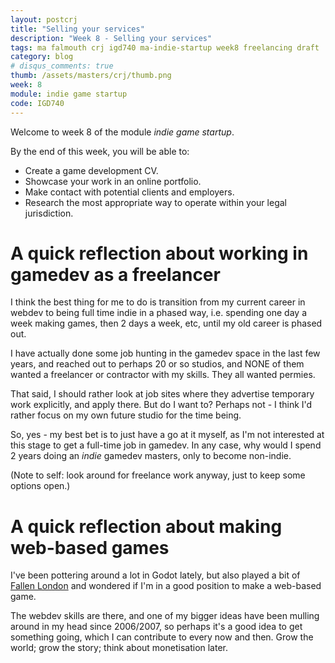 ```yaml
---
layout: postcrj
title: "Selling your services"
description: "Week 8 - Selling your services"
tags: ma falmouth crj igd740 ma-indie-startup week8 freelancing draft
category: blog
# disqus_comments: true
thumb: /assets/masters/crj/thumb.png
week: 8
module: indie game startup
code: IGD740
---
```


Welcome to week 8 of the module _indie game startup_.

By the end of this week, you will be able to:

- Create a game development CV.
- Showcase your work in an online portfolio.
- Make contact with potential clients and employers.
- Research the most appropriate way to operate within your legal jurisdiction.

# A quick reflection about working in gamedev as a freelancer

I think the best thing for me to do is transition from my current career in webdev to being full time indie in a phased way, i.e. spending one day a week making games, then 2 days a week, etc, until my old career is phased out.

I have actually done some job hunting in the gamedev space in the last few years, and reached out to perhaps 20 or so studios, and NONE of them wanted a freelancer or contractor with my skills. They all wanted permies.

That said, I should rather look at job sites where they advertise temporary work explicitly, and apply there. But do I want to? Perhaps not - I think I'd rather focus on my own future studio for the time being.

So, yes - my best bet is to just have a go at it myself, as I'm not interested at this stage to get a full-time job in gamedev. In any case, why would I spend 2 years doing an *indie* gamedev masters, only to become non-indie.

(Note to self: look around for freelance work anyway, just to keep some options open.)

# A quick reflection about making web-based games

I've been pottering around a lot in Godot lately, but also played a bit of [Fallen London](https://www.fallenlondon.com) and wondered if I'm in a good position to make a web-based game.

The webdev skills are there, and one of my bigger ideas have been mulling around in my head since 2006/2007, so perhaps it's a good idea to get something going, which I can contribute to every now and then. Grow the world; grow the story; think about monetisation later.
